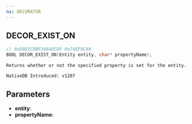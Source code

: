 ```yaml
---
ns: DECORATOR
---
```

## DECOR_EXIST_ON

```c
// 0xD9D1CDBF3464DCDF 0x74EF9C40
BOOL DECOR_EXIST_ON(Entity entity, char* propertyName);
```

```
Returns whether or not the specified property is set for the entity.

NativeDB Introduced: v1207
```

## Parameters
* **entity**:
* **propertyName**:
